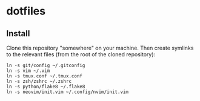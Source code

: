 # dotfiles

## Install

Clone this repository "somewhere" on your machine. Then create symlinks to the relevant files (from the root of the
cloned repository):

```shell
ln -s git/config ~/.gitconfig
ln -s vim ~/.vim
ln -s tmux.conf ~/.tmux.conf
ln -s zsh/zshrc ~/.zshrc
ln -s python/flake8 ~/.flake8
ln -s neovim/init.vim ~/.config/nvim/init.vim
```
